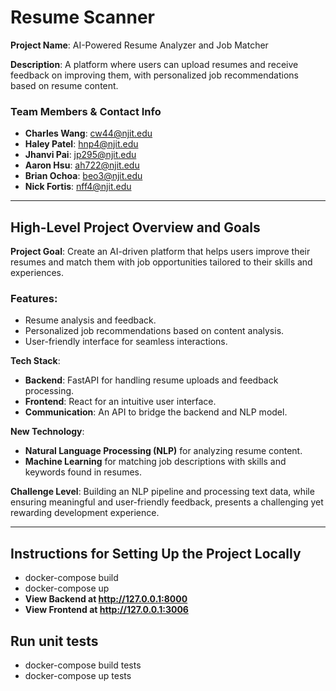# Resume Scanner

**Project Name**: AI-Powered Resume Analyzer and Job Matcher

**Description**: A platform where users can upload resumes and receive feedback on improving them, with personalized job recommendations based on resume content.

### Team Members & Contact Info
- **Charles Wang**: [cw44@njit.edu](mailto:cw44@njit.edu)
- **Haley Patel**: [hnp4@njit.edu](mailto:hnp4@njit.edu)
- **Jhanvi Pai**: [jp295@njit.edu](mailto:jp295@njit.edu)
- **Aaron Hsu**: [ah722@njit.edu](mailto:ah722@njit.edu)
- **Brian Ochoa**: [beo3@njit.edu](mailto:beo3@njit.edu)
- **Nick Fortis**: [nff4@njit.edu](mailto:nff4@njit.edu)

---

## High-Level Project Overview and Goals

**Project Goal**: Create an AI-driven platform that helps users improve their resumes and match them with job opportunities tailored to their skills and experiences.

### Features:
- Resume analysis and feedback.
- Personalized job recommendations based on content analysis.
- User-friendly interface for seamless interactions.

**Tech Stack**:
- **Backend**: FastAPI for handling resume uploads and feedback processing.
- **Frontend**: React for an intuitive user interface.
- **Communication**: An API to bridge the backend and NLP model.

**New Technology**:
- **Natural Language Processing (NLP)** for analyzing resume content.
- **Machine Learning** for matching job descriptions with skills and keywords found in resumes.

**Challenge Level**: Building an NLP pipeline and processing text data, while ensuring meaningful and user-friendly feedback, presents a challenging yet rewarding development experience.

---

## Instructions for Setting Up the Project Locally
- docker-compose build
- docker-compose up
- **View Backend at http://127.0.0.1:8000**
- **View Frontend at http://127.0.0.1:3006**

## Run unit tests
- docker-compose build tests
- docker-compose up tests
